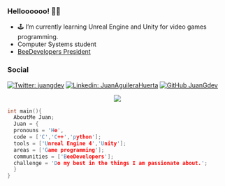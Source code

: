 ### Helloooooo! 🐝💛
- 🕹 I’m currently learning Unreal Engine and Unity for video games programming.
- Computer Systems student
- <a href="https://beedevelopers.dev/">BeeDevelopers President</a>
### Social
[![Twitter: juangdev](https://img.shields.io/twitter/follow/juangdev?style=?style=flat-square&logo=twitter)](https://twitter.com/juangdev)
[![Linkedin: JuanAguileraHuerta](https://img.shields.io/badge/-JuanAguileraHuerta-blue?style=flat-square&logo=Linkedin&logoColor=white&link=www.linkedin.com/in/juan-aguilera-gdev/)](www.linkedin.com/in/juan-aguilera-gdev
)
[![GitHub JuanGdev](https://img.shields.io/github/followers/JuanGdev?label=follow&style=social)](https://github.com/JuanGdev)
<p align = "center">
<img src = https://user-images.githubusercontent.com/73394216/199809778-e74264e3-a7b7-4304-b008-a6fbd16a3290.png>
</p>

```c++
int main(){
  AboutMe Juan;
  Juan = {
  pronouns = 'He',
  code = ['C','C++','python'];
  tools = ['Unreal Engine 4','Unity'];
  areas = ['Game programming'];
  communities = ['BeeDevelopers'];
  challenge = 'Do my best in the things I am passionate about.';
  }
}
```

